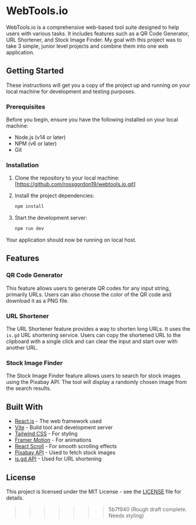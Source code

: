 # WebTools.io

WebTools.io is a comprehensive web-based tool suite designed to help users with various tasks. It includes features such as a QR Code Generator, URL Shortener, and Stock Image Finder. My goal with this project was to take 3 simple, junior level projects and combine them into one web application.

## Getting Started

These instructions will get you a copy of the project up and running on your local machine for development and testing purposes.

### Prerequisites

Before you begin, ensure you have the following installed on your local machine:

- Node.js (v14 or later)
- NPM (v6 or later)
- Git

### Installation

1. Clone the repository to your local machine: [https://github.com/rossgordon19/webtools.io.git]

2. Install the project dependencies:

   ```bash
   npm install
   ```

3. Start the development server:
   ```bash
   npm run dev
   ```

Your application should now be running on local host.

## Features

### QR Code Generator

This feature allows users to generate QR codes for any input string, primarily URLs. Users can also choose the color of the QR code and download it as a PNG file.

### URL Shortener

The URL Shortener feature provides a way to shorten long URLs. It uses the `is.gd` URL shortening service. Users can copy the shortened URL to the clipboard with a single click and can clear the input and start over with another URL.

### Stock Image Finder

The Stock Image Finder feature allows users to search for stock images using the Pixabay API. The tool will display a randomly chosen image from the search results.

## Built With

- [React.js](https://reactjs.org) - The web framework used
- [Vite](https://vitejs.dev/) - Build tool and development server
- [Tailwind CSS](https://tailwindcss.com/) - For styling
- [Framer Motion](https://www.framer.com/api/motion/) - For animations
- [React Scroll](https://www.npmjs.com/package/react-scroll) - For smooth scrolling effects
- [Pixabay API](https://pixabay.com/service/about/api/) - Used to fetch stock images
- [is.gd API](https://is.gd/developers.php) - Used for URL shortening

## License

This project is licensed under the MIT License - see the [LICENSE](LICENSE) file for details.

> > > > > > > 5b7f940 (Rough draft complete. Needs styling)
